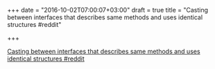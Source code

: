 +++
date = "2016-10-02T07:00:07+03:00"
draft = true
title = "Casting between interfaces that describes same methods and uses identical structures  #reddit"

+++

<p><a href="https://t.co/grT8jCNFpX">Casting between interfaces that describes same methods and uses identical structures  #reddit</a></p>
